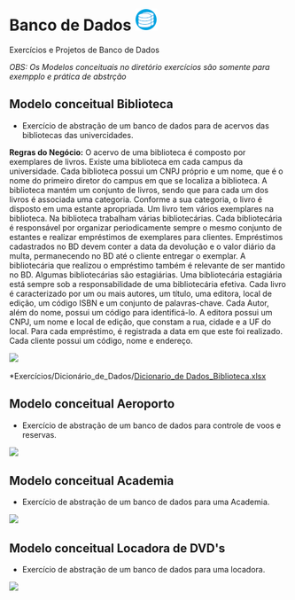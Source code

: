 # Banco de Dados ![db_logo](db.png)
 Exercícios e Projetos de Banco de Dados

 _*OBS: Os Modelos conceituais no diretório exercícios são somente para exempplo e prática de abstrção*_

## Modelo conceitual Biblioteca
* Exercício de abstração de um banco de dados para de acervos das bibliotecas das univercidades.

**Regras do Negócio:** O acervo de uma biblioteca é composto por exemplares de livros. Existe uma biblioteca em cada campus da universidade. Cada biblioteca possui um CNPJ próprio e um nome, que é o nome do primeiro diretor do campus em que se localiza a biblioteca. A biblioteca mantém um conjunto de livros, sendo que para cada um dos livros é associada uma categoria. Conforme a sua categoria, o livro é disposto em uma estante apropriada. Um livro tem vários exemplares na biblioteca. Na biblioteca trabalham várias bibliotecárias. Cada bibliotecária é responsável por organizar periodicamente sempre o mesmo conjunto de estantes e realizar empréstimos de exemplares para clientes. Empréstimos cadastrados no BD devem conter a data da devolução e o valor diário da multa, permanecendo no BD até o cliente entregar o exemplar. A bibliotecária que realizou o empréstimo também é relevante de ser mantido no BD. Algumas bibliotecárias são estagiárias. Uma bibliotecária estagiária está sempre sob a responsabilidade de uma bibliotecária efetiva.
Cada livro é caracterizado por um ou mais autores, um título, uma editora, local de edição, um código ISBN e um conjunto de palavras-chave.  Cada Autor, além do nome, possui um código para identificá-lo. A editora possui um CNPJ, um nome e local de edição, que constam a rua, cidade e a UF do local. Para cada empréstimo, é registrada a data em que este foi realizado. Cada cliente  possui um código, nome e endereço.


<img src="/Exercícios/Modelo_Conceitual/Biblioteca_B.png">

*Exercícios/Dicionário_de_Dados/[Dicionario_de Dados_Biblioteca.xlsx](https://github.com/lbbruno/Banco_de_Dados/tree/main/Exerc%C3%ADcios/Dicion%C3%A1rio_de_Dados)

## Modelo conceitual Aeroporto
* Exercício de abstração de um banco de dados para controle de voos e reservas.
<img src="/Exercícios/Modelo_Conceitual/Aeroporto_A.png">

## Modelo conceitual Academia
* Exercício de abstração de um banco de dados para uma Academia.
<img src="/Exercícios/Modelo_Conceitual/Academia_A.png">

## Modelo conceitual Locadora de DVD's
* Exercício de abstração de um banco de dados para uma locadora.
<img src="/Exercícios/Modelo_Conceitual/Locadora_A.png">